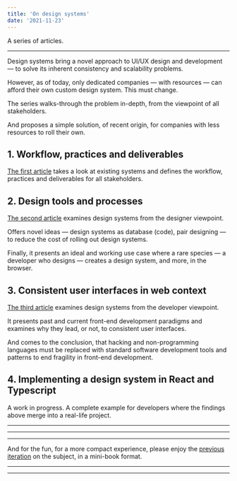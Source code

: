 ```yaml
---
title: 'On design systems'
date: '2021-11-23'
---
```


A series of articles.

<!--more-->

---

Design systems bring a novel approach to UI/UX design and development &mdash; to solve its inherent consistency and scalability problems.

However, as of today, only dedicated companies &mdash; with resources &mdash; can afford their own custom design system. This must change.

The series walks-through the problem in-depth, from the viewpoint of all stakeholders.

And proposes a simple solution, of recent origin, for companies with less resources to roll their own.

## 1. Workflow, practices and deliverables

[The first article](http://metamn.io/react/on-design-sytems-1/) takes a look at existing systems and defines the workflow, practices and deliverables for all stakeholders.

## 2. Design tools and processes

[The second article](http://metamn.io/react/on-design-systems-2/) examines design systems from the designer viewpoint.

Offers novel ideas &mdash; design systems as database (code), pair designing &mdash; to reduce the cost of rolling out design systems.

Finally, it presents an ideal and working use case where a rare species &mdash; a developer who designs &mdash; creates a design system, and more, in the browser.

## 3. Consistent user interfaces in web context

[The third article](http://metamn.io/react/on-design-systems-3/) examines design systems from the developer viewpoint.

It presents past and current front-end development paradigms and examines why they lead, or not, to consistent user interfaces.

And comes to the conclusion, that hacking and non-programming languages must be replaced with standard software development tools and patterns to end fragility in front-end development.

## 4. Implementing a design system in React and Typescript

A work in progress. A complete example for developers where the findings above merge into a real-life project.

---

---

---

And for the fun, for a more compact experience, please enjoy the [previous iteration](https://docs.google.com/document/d/1ukf5kDq7pHGnnExUstssu5Xtl-2yT3KxUp4XU8vvpzE/edit?usp=sharing) on the subject, in a mini-book format.

---

---
